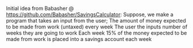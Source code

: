 Initial idea from Babasher @ https://github.com/Babasher/SavingsCalculator:
Suppose, we make a program that takes an input from the user;
The amount of money  expected to be made from work (untaxed) every week
The user the inputs number of weeks they are going to work
Each week 15% of the money expected to be made from work
is placed into a savings account each week
